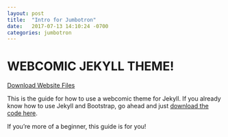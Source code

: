 ```yaml
---
layout: post
title:  "Intro for Jumbotron"
date:   2017-07-13 14:10:24 -0700
categories: jumbotron
---
```

# WEBCOMIC JEKYLL THEME!

<a href="https://github.com/peahatlanding/Webcomic-Jekyll-Theme" class="btn btn-primary" role="button" aria-disabled="true">Download Website Files</a>


This is the guide for how to use a webcomic theme for Jekyll. If you already know how to use Jekyll and Bootstrap, go ahead and just [download the code here](https://github.com/peahatlanding/Webcomic-Jekyll-Theme).

If you’re more of a beginner, this guide is for you!
